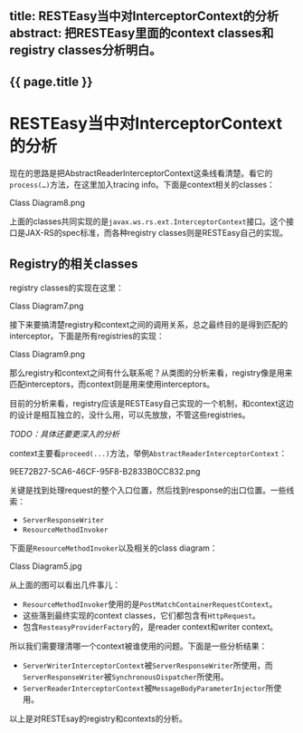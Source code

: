 title: RESTEasy当中对InterceptorContext的分析
abstract: 把RESTEasy里面的context classes和registry classes分析明白。
---

## {{ page.title }}

# RESTEasy当中对InterceptorContext的分析

现在的思路是把AbstractReaderInterceptorContext这条线看清楚。看它的`process(…)`方法，在这里加入tracing info。下面是context相关的classes：

Class Diagram8.png

上面的classes共同实现的是`javax.ws.rs.ext.InterceptorContext`接口。这个接口是JAX-RS的spec标准，而各种registry classes则是RESTEasy自己的实现。

## Registry的相关classes

registry classes的实现在这里：

Class Diagram7.png

接下来要搞清楚registry和context之间的调用关系，总之最终目的是得到匹配的interceptor。下面是所有registries的实现：

Class Diagram9.png

那么registry和context之间有什么联系呢？从类图的分析来看，registry像是用来匹配interceptors，而context则是用来使用interceptors。

目前的分析来看，registry应该是RESTEasy自己实现的一个机制，和context这边的设计是相互独立的，没什么用，可以先放放，不管这些registries。

_TODO：具体还要更深入的分析_

context主要看`proceed(...)`方法，举例`AbstractReaderInterceptorContext`：

9EE72B27-5CA6-46CF-95F8-B2833B0CC832.png

关键是找到处理request的整个入口位置，然后找到response的出口位置。一些线索：

- `ServerResponseWriter`
- `ResourceMethodInvoker`

下面是`ResourceMethodInvoker`以及相关的class diagram：

Class Diagram5.jpg

从上面的图可以看出几件事儿：

- `ResourceMethodInvoker`使用的是`PostMatchContainerRequestContext`。
- 这些落到最终实现的context classes，它们都包含有`HttpRequest`。
- 包含`ResteasyProviderFactory`的，是reader context和writer context。

所以我们需要理清哪一个context被谁使用的问题。下面是一些分析结果：

- `ServerWriterInterceptorContext`被`ServerResponseWriter`所使用，而`ServerResponseWriter`被`SynchronousDispatcher`所使用。
- `ServerReaderInterceptorContext`被`MessageBodyParameterInjector`所使用。

以上是对RESTEsay的registry和contexts的分析。

